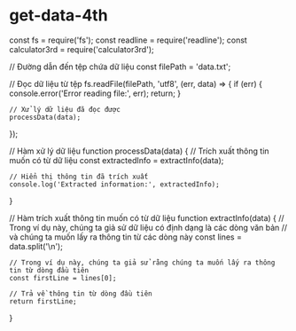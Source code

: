 # get-data-4th

const fs = require('fs');
const readline = require('readline');
const calculator3rd = require('calculator3rd');

// Đường dẫn đến tệp chứa dữ liệu
const filePath = 'data.txt';

// Đọc dữ liệu từ tệp
fs.readFile(filePath, 'utf8', (err, data) => {
    if (err) {
        console.error('Error reading file:', err);
        return;
    }

    // Xử lý dữ liệu đã đọc được
    processData(data);
});

// Hàm xử lý dữ liệu
function processData(data) {
    // Trích xuất thông tin muốn có từ dữ liệu
    const extractedInfo = extractInfo(data);

    // Hiển thị thông tin đã trích xuất
    console.log('Extracted information:', extractedInfo);
}

// Hàm trích xuất thông tin muốn có từ dữ liệu
function extractInfo(data) {
    // Trong ví dụ này, chúng ta giả sử dữ liệu có định dạng là các dòng văn bản
    // và chúng ta muốn lấy ra thông tin từ các dòng này
    const lines = data.split('\n');

    // Trong ví dụ này, chúng ta giả sử rằng chúng ta muốn lấy ra thông tin từ dòng đầu tiên
    const firstLine = lines[0];

    // Trả về thông tin từ dòng đầu tiên
    return firstLine;
}
